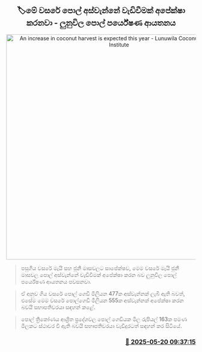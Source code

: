 <p align='center'><b><h2 align='center' title='An increase in coconut harvest is expected this year - Lunuwila Coconut Research Institute'>🏷මේ වසරේ පොල් අස්වැන්නේ වැඩිවීමක් අපේක්ෂා කරනවා - ලුනුවිල පොල් පර්යේෂණ ආයතනය</h2></b></p>
<p align='center'><img src='https://helakuru.sgp1.cdn.digitaloceanspaces.com/esana/images/lib/coconut-shelled.jpg' width='600' alt='An increase in coconut harvest is expected this year - Lunuwila Coconut Research Institute'></p>

> පසුගිය වසරේ මැයි සහ ජුනි මාසවලට සාපේක්ෂව, මෙම වසරේ මැයි ජුනි මාසවල පොල් අස්වැන්නේ වැඩිවීමක් අපේක්ෂා කරන බව ලුනුවිල පොල් පර්යේෂණ ආයතනය පවසනවා.

> ඒ අනුව ගිය වසරේ පොල් ගෙඩි මිලියන 477ක අස්වැන්නක් ලැබී ඇති බවත්, එසේම මෙම වසරේ පොල්ගෙඩි මිලියන 555ක අස්වැන්නක් අපේක්ෂා කරන බවයි සභාපතිවරයා සඳහන් කළේ.

> පොල් ත්‍රිකෝණය ආශ්‍රිත ප්‍රදේශවල පොල් ගෙඩියක මිල රුපියල් 163ක පමණ මිලකට ස්ථාවර වී ඇති බවයි සභාපතිවරයා වැඩිදුරටත් සඳහන් කර සිටියේ.



<h3 align='right'><a href='https://www.helakuru.lk/esana/p/110248/'>📅 2025-05-20 09:37:15</a></h3>
